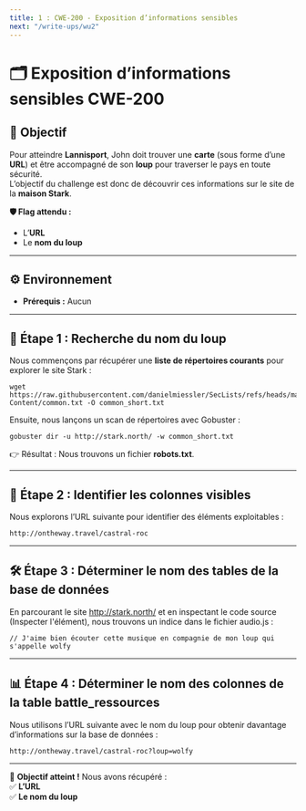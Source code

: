 ```yaml
---
title: 1 : CWE-200 - Exposition d’informations sensibles
next: "/write-ups/wu2"
---
```


# 🗂️ Exposition d’informations sensibles CWE-200

## 🎯 Objectif
Pour atteindre **Lannisport**, John doit trouver une **carte** (sous forme d’une **URL**) et être accompagné de son **loup** pour traverser le pays en toute sécurité.  
L’objectif du challenge est donc de découvrir ces informations sur le site de la **maison Stark**.

**🛡️ Flag attendu :**  
- L’**URL**  
- Le **nom du loup**  

---

## ⚙️ Environnement  
- **Prérequis :** Aucun  

---

## 🚀 Étape 1 : Recherche du nom du loup  

Nous commençons par récupérer une **liste de répertoires courants** pour explorer le site Stark :  

```
wget https://raw.githubusercontent.com/danielmiessler/SecLists/refs/heads/master/Discovery/Web-Content/common.txt -O common_short.txt 
```

Ensuite, nous lançons un scan de répertoires avec Gobuster :
```
gobuster dir -u http://stark.north/ -w common_short.txt
```
👉 Résultat : Nous trouvons un fichier **robots.txt**.

---

## 🔎 Étape 2 : Identifier les colonnes visibles  

Nous explorons l’URL suivante pour identifier des éléments exploitables :
```
http://ontheway.travel/castral-roc
```
---

## 🛠️ Étape 3 : Déterminer le nom des tables de la base de données

En parcourant le site http://stark.north/ et en inspectant le code source (Inspecter l'élément), nous trouvons un indice dans le fichier audio.js :
```
// J'aime bien écouter cette musique en compagnie de mon loup qui s'appelle wolfy
```

---

## 📊 Étape 4 : Déterminer le nom des colonnes de la table battle_ressources

Nous utilisons l’URL suivante avec le nom du loup pour obtenir davantage d’informations sur la base de données :
```
http://ontheway.travel/castral-roc?loup=wolfy
```

---

🎯 **Objectif atteint !** Nous avons récupéré :  
✅ **L’URL**  
✅ **Le nom du loup**